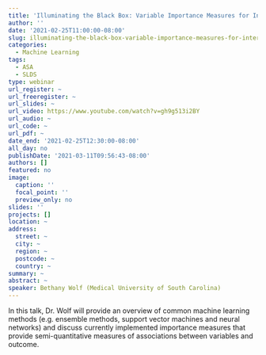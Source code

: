 ```yaml
---
title: 'Illuminating the Black Box: Variable Importance Measures for Interpretable Machine Learning'
author: ''
date: '2021-02-25T11:00:00-08:00'
slug: illuminating-the-black-box-variable-importance-measures-for-interpretable-machine-learning
categories:
  - Machine Learning
tags:
  - ASA
  - SLDS
type: webinar
url_register: ~
url_freeregister: ~
url_slides: ~
url_video: https://www.youtube.com/watch?v=gh9g513i2BY
url_audio: ~
url_code: ~
url_pdf: ~
date_end: '2021-02-25T12:30:00-08:00'
all_day: no
publishDate: '2021-03-11T09:56:43-08:00'
authors: []
featured: no
image:
  caption: ''
  focal_point: ''
  preview_only: no
slides: ''
projects: []
location: ~
address:
  street: ~
  city: ~
  region: ~
  postcode: ~
  country: ~
summary: ~
abstract: ~
speaker: Bethany Wolf (Medical University of South Carolina)
---
```

<!--more-->

In this talk, Dr. Wolf will provide an overview of common machine learning methods (e.g. ensemble methods, support vector machines and neural networks) and discuss currently implemented importance measures that provide semi-quantitative measures of associations between variables and outcome.